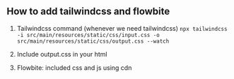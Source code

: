  
 ## How to add tailwindcss and flowbite
 
  1. Tailwindcss command (whenever we need tailwindcss) 
 ```npx tailwindcss -i src/main/resources/static/css/input.css -o src/main/resources/static/css/output.css --watch```

  2. Include output.css in your html
  3. Flowbite: included css and js using cdn